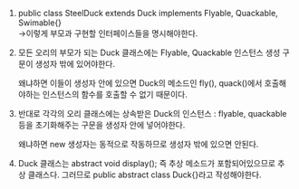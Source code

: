   
1. public class SteelDuck extends Duck implements Flyable, Quackable, Swimable{}  
    →이렇게 부모과 구현할 인터페이스들을 명시해야한다.  
    
2. 모든 오리의 부모가 되는 Duck 클래스에는 Flyable, Quackable 인스턴스 생성 구문이 생성자 밖에 있어야한다.
    
    왜냐하면 이들이 생성자 안에 있으면 Duck의 메소드인 fly(), quack()에서 호출해야하는 인스턴스의 함수를 호출할 수 없기 때문이다.
    
      
    
3. 반대로 각각의 오리 클래스에는 상속받은 Duck의 인스턴스 : flyable, quackable 등을 초기화해주는 구문을 생성자 안에 넣어야한다.
    
    왜냐하면 new 생성자는 동적으로 작동하므로 생성자 밖에 있으면 안된다.
    
  
1. Duck 클래스는 abstract void display(); 즉 추상 메소드가 포함되어있으므로 추상 클래스다. 그러므로 public abstract class Duck{}라고 작성해야한다.